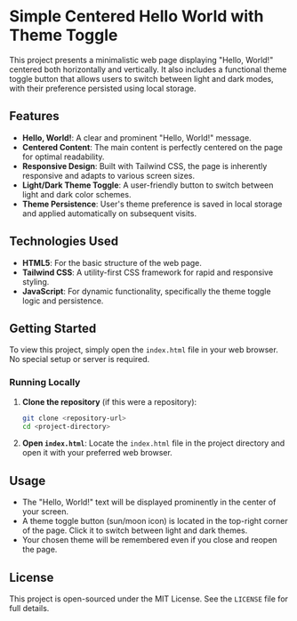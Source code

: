 # Simple Centered Hello World with Theme Toggle

This project presents a minimalistic web page displaying "Hello, World!" centered both horizontally and vertically. It also includes a functional theme toggle button that allows users to switch between light and dark modes, with their preference persisted using local storage.

## Features

*   **Hello, World!**: A clear and prominent "Hello, World!" message.
*   **Centered Content**: The main content is perfectly centered on the page for optimal readability.
*   **Responsive Design**: Built with Tailwind CSS, the page is inherently responsive and adapts to various screen sizes.
*   **Light/Dark Theme Toggle**: A user-friendly button to switch between light and dark color schemes.
*   **Theme Persistence**: User's theme preference is saved in local storage and applied automatically on subsequent visits.

## Technologies Used

*   **HTML5**: For the basic structure of the web page.
*   **Tailwind CSS**: A utility-first CSS framework for rapid and responsive styling.
*   **JavaScript**: For dynamic functionality, specifically the theme toggle logic and persistence.

## Getting Started

To view this project, simply open the `index.html` file in your web browser. No special setup or server is required.

### Running Locally

1.  **Clone the repository** (if this were a repository):
    ```bash
    git clone <repository-url>
    cd <project-directory>
    ```
2.  **Open `index.html`**: Locate the `index.html` file in the project directory and open it with your preferred web browser.

## Usage

*   The "Hello, World!" text will be displayed prominently in the center of your screen.
*   A theme toggle button (sun/moon icon) is located in the top-right corner of the page. Click it to switch between light and dark themes.
*   Your chosen theme will be remembered even if you close and reopen the page.

## License

This project is open-sourced under the MIT License. See the `LICENSE` file for full details.
